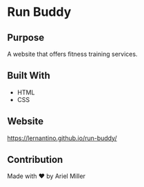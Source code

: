 # Run Buddy 

## Purpose 
A website that offers fitness training services.


## Built With 
* HTML
* CSS


## Website
https://lernantino.github.io/run-buddy/


## Contribution

Made with ❤️ by Ariel Miller 
